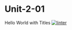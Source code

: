 # Unit-2-01
Hello World with Titles
 [![linter](https://github.com/Brayden-Leblanc/Unit-2-01/workflows/linter/badge.svg)](https://github.com/marketplace/actions/super-linter)  
